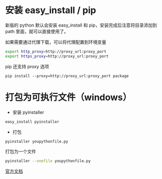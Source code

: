 # 安装 easy_install / pip
新版的 python 默认会安装 easy_install 和 pip，安装完成后注意将目录添加到 path 里面，就可以直接使用了。

如果需要通过代理下载，可以将代理配置到环境变量
```bash
export http_proxy=http://proxy_url:proxy_port
export https_proxy=http://proxy_url:proxy_port
```
pip 还支持 proxy 选项
```
pip install --proxy=http://proxy_url:proxy_port package
```
# 打包为可执行文件（windows）
* 安装 pyinstaller
```bash
easy_install pyinstaller
```
* 打包
```bash
pyinstaller youpythonfile.py
```
打包为一个文件
```bash
pyinstaller --onefile youpythonfile.py
```
[官方文档](https://pyinstaller.readthedocs.io/en/stable/)
